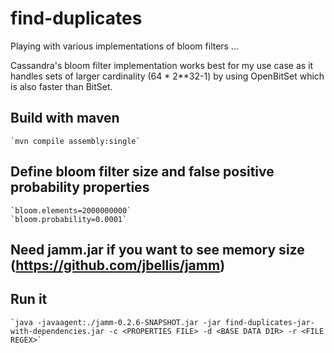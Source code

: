 find-duplicates
===============

Playing with various implementations of bloom filters ...

Cassandra's bloom filter implementation works best for my use case as it handles sets of larger cardinality (64 * 2**32-1) by using OpenBitSet which is also faster than BitSet.

## Build with maven
    `mvn compile assembly:single`

## Define bloom filter size and false positive probability properties
    `bloom.elements=2000000000`
    `bloom.probability=0.0001`

## Need jamm.jar if you want to see memory size (https://github.com/jbellis/jamm)

## Run it
    `java -javaagent:./jamm-0.2.6-SNAPSHOT.jar -jar find-duplicates-jar-with-dependencies.jar -c <PROPERTIES FILE> -d <BASE DATA DIR> -r <FILE REGEX>`